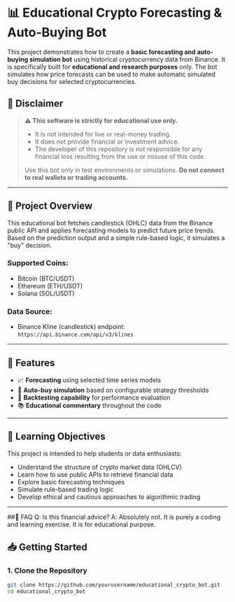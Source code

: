 # 📊 Educational Crypto Forecasting & Auto-Buying Bot

This project demonstrates how to create a **basic forecasting and auto-buying simulation bot** using historical cryptocurrency data from Binance. It is specifically built for **educational and research purposes** only. The bot simulates how price forecasts can be used to make automatic simulated buy decisions for selected cryptocurrencies.

## 🚨 Disclaimer

> **⚠️ This software is strictly for educational use only.**
>
> - It is not intended for live or real-money trading.
> - It does not provide financial or investment advice.
> - The developer of this repository is not responsible for any financial loss resulting from the use or misuse of this code.
>
> Use this bot only in test environments or simulations. **Do not connect to real wallets or trading accounts.**

---

## 📌 Project Overview

This educational bot fetches candlestick (OHLC) data from the Binance public API and applies forecasting models to predict future price trends. Based on the prediction output and a simple rule-based logic, it simulates a "buy" decision.

### Supported Coins:
- Bitcoin (BTC/USDT)
- Ethereum (ETH/USDT)
- Solana (SOL/USDT)

### Data Source:
- Binance Kline (candlestick) endpoint:  
  `https://api.binance.com/api/v3/klines`

---

## 🔧 Features

- 📈 **Forecasting** using selected time series models
- 🤖 **Auto-buy simulation** based on configurable strategy thresholds
- 🧪 **Backtesting capability** for performance evaluation
- 📚 **Educational commentary** throughout the code

---

## 🧠 Learning Objectives

This project is intended to help students or data enthusiasts:

- Understand the structure of crypto market data (OHLCV)
- Learn how to use public APIs to retrieve financial data
- Explore basic forecasting techniques
- Simulate rule-based trading logic
- Develop ethical and cautious approaches to algorithmic trading

---
##🙋 FAQ
Q: Is this financial advice?
A: Absolutely not. It is purely a coding and learning exercise. It is for educational purpose.

## 📥 Getting Started

### 1. Clone the Repository
```bash
git clone https://github.com/yourusername/educational_crypto_bot.git
cd educational_crypto_bot


